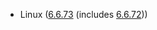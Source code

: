 - Linux ([6.6.73](https://git.kernel.org/pub/scm/linux/kernel/git/stable/linux.git/tag/?h=v6.6.73) (includes [6.6.72](https://git.kernel.org/pub/scm/linux/kernel/git/stable/linux.git/tag/?h=v6.6.72)))
